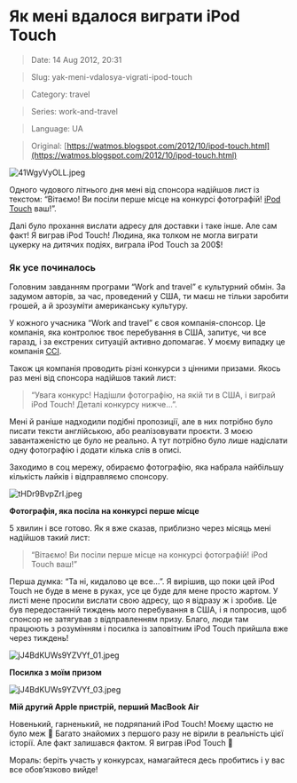 # Як мені вдалося виграти iPod Touch

> Date: 14 Aug 2012, 20:31

> Slug: yak-meni-vdalosya-vigrati-ipod-touch

> Category: travel

> Series: work-and-travel

> Language: UA

> Original: [https://watmos.blogspot.com/2012/10/ipod-touch.html](https://watmos.blogspot.com/2012/10/ipod-touch.html)

![41WgyVyOLL.jpeg](https://res.craft.do/user/full/b5a256f3-51ff-c8e5-10fe-9343b6a0451d/doc/DEF85039-A0F5-4521-8BF4-8ACA09EE493A/EC3AF4ED-8375-4129-A0B7-2F4384456561_2/xFclgiVomd6yJXTWmXJ5ExaSHbIMrcKnhtb8HXcsaCsz/41WgyVyOLL.jpeg)

Одного чудового літнього дня мені від спонсора надійшов лист із текстом: “Вітаємо! Ви посіли перше місце на конкурсі фотографій! [iPod Touch](https://uk.wikipedia.org/wiki/IPod_Touch) ваш!”.

Далі було прохання вислати адресу для доставки і таке інше. Але сам факт! Я виграв iPod Touch! Людина, яка толком не могла виграти цукерку на дитячих подіях, виграла iPod Touch за 200$!

### Як усе починалось

Головним завданням програми “Work and travel” є культурний обмін. За задумом авторів, за час, проведений у США, ти маєш не тільки заробити грошей, а й зрозуміти американську культуру.

У кожного учасника “Work and travel” є своя компанія-спонсор. Це компанія, яка контролює твоє перебування в США, запитує, чи все гаразд, і за екстрених ситуацій активно допомагає. У моєму випадку це компанія [CCI](https://greenheartexchange.org).

Також ця компанія проводить різні конкурси з цінними призами. Якось раз мені від спонсора надійшов такий лист:

> “Увага конкурс! Надішли фотографію, на якій ти в США, і виграй iPod Touch! Деталі конкурсу нижче…”.

Мені й раніше надходили подібні пропозиції, але в них потрібно було писати тексти англійською, або реалізовувати проєкти. З моєю завантаженістю це було не реально. А тут потрібно було лише надіслати одну фотографію і додати кілька слів в описі.

Заходимо в соц мережу, обираємо фотографію, яка набрала найбільшу кількість лайків і відправляємо спонсору.

![tHDr9BvpZrI.jpeg](https://res.craft.do/user/full/b5a256f3-51ff-c8e5-10fe-9343b6a0451d/doc/DEF85039-A0F5-4521-8BF4-8ACA09EE493A/41482BA7-D3D6-4481-B93D-D6BF14868373_2/lWgOy3MfXTheqyu90lHIuIHoChZNo2zMOohMpXmfO24z/tHDr9BvpZrI.jpeg)

**Фотографія, яка посіла на конкурсі перше місце**

5 хвилин і все готово. Як я вже сказав, приблизно через місяць мені надійшов такий лист:

> “Вітаємо! Ви посіли перше місце на конкурсі фотографій! iPod Touch ваш!”

Перша думка: “Та ні, кидалово це все…”. Я вирішив, що поки цей iPod Touch не буде в мене в руках, усе це буде для мене просто жартом. У листі мене просили вислати свою адресу, що я відразу ж і зробив. Це був передостанній тиждень мого перебування в США, і я попросив, щоб спонсор не затягував з відправленням призу. Благо, люди там працюють з розумінням і посилка із заповітним iPod Touch прийшла вже через тиждень!

![jJ4BdKUWs9YZVYf_01.jpeg](https://res.craft.do/user/full/b5a256f3-51ff-c8e5-10fe-9343b6a0451d/doc/DEF85039-A0F5-4521-8BF4-8ACA09EE493A/240C1009-9543-496A-85E3-9AB1D1A82986_2/PQkanNWmP8t7UxgZjP7SFswYW5MYnSEwmKyFEHWjy0wz/jJ4BdKUWs9YZVYf_01.jpeg)

**Посилка з моїм призом**

![jJ4BdKUWs9YZVYf_03.jpeg](https://res.craft.do/user/full/b5a256f3-51ff-c8e5-10fe-9343b6a0451d/doc/DEF85039-A0F5-4521-8BF4-8ACA09EE493A/3F3A8B76-6C47-48D5-9FB8-ADEDDB7EB3DB_2/jTqQzjb3IdJs1TD6fki6ibNdBe7ODYpY9Zgrwkh8Rzkz/jJ4BdKUWs9YZVYf_03.jpeg)

**Мій другий Apple пристрій, перший MacBook Air**

Новенький, гарненький, не подряпаний iPod Touch! Моєму щастю не було меж 🙂 Багато знайомих з першого разу не вірили в реальність цієї історії. Але факт залишався фактом. Я виграв iPod Touch 🥳

Мораль: беріть участь у конкурсах, намагайтеся десь пробитись і у вас все обов’язково вийде!

